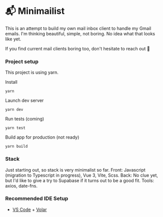 # 📬 Minimailist

This is an attempt to build my own mail inbox client to handle my Gmail emails. I'm thinking beautiful, simple, not boring. No idea what that looks like yet.

If you find current mail clients boring too, don't hesitate to reach out 🤙

### Project setup
This project is using yarn.

Install
```
yarn
```

Launch dev server
```
yarn dev
```

Run tests (coming)
```
yarn test
```

Build app for production (not ready)
```
yarn build
```
### Stack
Just starting out, so stack is very minimalist so far.
Front: Javascript (migration to Typescript in progress), Vue 3, Vite, Scss.
Back: No clue yet, but I'd like to give a try to Supabase if it turns out to be a good fit.
Tools: axios, date-fns.
### Recommended IDE Setup

- [VS Code](https://code.visualstudio.com/) + [Volar](https://marketplace.visualstudio.com/items?itemName=Vue.volar)
